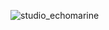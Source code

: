 ![studio_echomarine](https://user-images.githubusercontent.com/112189528/224034924-afcadf07-2c9a-4976-98b4-5ffa7482e4d8.png)
